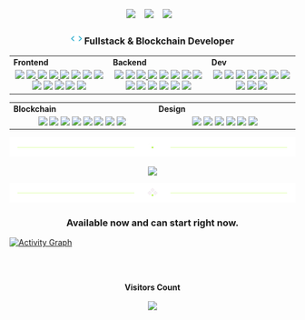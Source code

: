 <p align="center">
 <!--a href="#"><img src="https://readme-typing-svg.herokuapp.com/?lines=+Welcome%20to%20access%20my%20github;Senior%20Full%20Stack%20Developer;Blockchain%20Developer;6%2B%20years%20of%20IT%20experience;&font=Anton&center=true&width=650&height=120&color=58a6ff&vCenter=true&size=45%22"></a -->
</p>

<p align="center">
  <a href="mailto:inddev0807@gmail.com" target="_blank" rel="noopener noreferrer"><img src="https://img.icons8.com/fluency/2x/gmail-new.png"  width="50" /></a>
  &nbsp;&nbsp;
  <a href="https://join.skype.com/invite/vtWdeMaobT8K" target="_blank" rel="noopener noreferrer"><img src="https://img.icons8.com/color/2x/skype.png"  width="50" /></a>
  &nbsp;&nbsp;
  <a href="https://t.me/dragon99k" target="_blank" rel="noopener noreferrer"><img src="https://img.icons8.com/color/2x/telegram-app.png"  width="50" /></a>
  &nbsp;&nbsp;
</p>

<h3 align="center"><img src="https://github.com/dragon99k/dragon99k/blob/main/code.gif" height="20"/> Fullstack & Blockchain Developer </h3>

<div align="center" style="witdh:100%"> 
  <table>
    <tr>
      <td valign="center" width="100px"><b>Frontend<b></td>
      <td valign="center" width="100px"><b>Backend<b></td>
      <td valign="center" width="100px"><b>Dev<b></td>
    </tr>
    <tr>
      <td valign="center" align="center" width="300px">
        <a href="#"><img src="https://img.shields.io/badge/HTML-green" /></a>
        <a href="#"><img src="https://img.shields.io/badge/CSS-green" /</a>
        <a href="#"><img src="https://img.shields.io/badge/JavaScript-green" /></a>
        <a href="#"><img src="https://img.shields.io/badge/TypeScript-green" /</a>
        <a href="#"><img src="https://img.shields.io/badge/React-green" /></a>
        <a href="#"><img src="https://img.shields.io/badge/Vue-green" /></a>
        <a href="#"><img src="https://img.shields.io/badge/Angular-green" /></a>
        <a href="#"><img src="https://img.shields.io/badge/Bootstrap-green" /></a>
        <a href="#"><img src="https://img.shields.io/badge/Tailwind-green" /></a>
        <a href="#"><img src="https://img.shields.io/badge/Next-green" /></a>
        <a href="#"><img src="https://img.shields.io/badge/Nuxt-green" /></a>
        <a href="#"><img src="https://img.shields.io/badge/Shopify-green" /></a>
        <a href="#"><img src="https://img.shields.io/badge/Chart.js-green" /</a>
      </td>      
      <td valign="center" align="center" width="300px">
        <a href="#"><img src="https://img.shields.io/badge/Django-green" /></a>
        <a href="#"><img src="https://img.shields.io/badge/Python-green" /></a>
        <a href="#"><img src="https://img.shields.io/badge/Selenium-green" />       </a>
        <a href="#"><img src="https://img.shields.io/badge/Ruby-green" /></a>
        <a href="#"><img src="https://img.shields.io/badge/Rails-green" /></a>
        <a href="#"><img src="https://img.shields.io/badge/BeautifulSoup-green" /></a>
        <a href="#"><img src="https://img.shields.io/badge/Pandas-green" /></a>
        <a href="#"><img src="https://img.shields.io/badge/Numpy-green" /></a>
        <a href="#"><img src="https://img.shields.io/badge/Flask-green" /></a>
        <a href="#"><img src="https://img.shields.io/badge/PHP-green" /></a>
        <a href="#"><img src="https://img.shields.io/badge/Laravel-green" /></a>
        <a href="#"><img src="https://img.shields.io/badge/Node.js-green" /></a>
        <a href="#"><img src="https://img.shields.io/badge/Express-green" /></a>
        <a href="#"><img src="https://img.shields.io/badge/Nest.js-green" /></a>
      </td>
      <td valign="center" align="center" width="300px">
        <a href="#"><img src="https://img.shields.io/badge/AWS-green" /></a>
        <a href="#"><img src="https://img.shields.io/badge/CI/CD-green" /></a>
        <a href="#"><img src="https://img.shields.io/badge/Docker-green" /></a>
        <a href="#"><img src="https://img.shields.io/badge/TDD-green" /></a>
        <a href="#"><img src="https://img.shields.io/badge/Jira-green" /></a>
        <a href="#"><img src="https://img.shields.io/badge/Tezos-green" /></a>
        <a href="#"><img src="https://img.shields.io/badge/MySQL-green" /></a>
        <a href="#"><img src="https://img.shields.io/badge/NoSQL-green" /></a>
        <a href="#"><img src="https://img.shields.io/badge/MongoDB-green" /></a>
        <a href="#"><img src="https://img.shields.io/badge/PostgreSQL-green" /></a>
      </td>
    </tr>
  </table>
  
 <table>
    <tr>
      <td valign="center" width="100px"><b>Blockchain<b></td>
      <td valign="center" width="100px"><b>Design<b></td>
    </tr>
    <tr>
      <td valign="center" align="center" width="300px">
        <a href="#"><img src="https://img.shields.io/badge/Web3.js-green" /></a>
        <a href="#"><img src="https://img.shields.io/badge/Solidity-green" /></a>
        <a href="#"><img src="https://img.shields.io/badge/Ethers.js-green" /></a>
        <a href="#"><img src="https://img.shields.io/badge/Solana-green" /></a>
        <a href="#"><img src="https://img.shields.io/badge/Golang-green" /></a>
        <a href="#"><img src="https://img.shields.io/badge/Rust-green" /></a>
        <a href="#"><img src="https://img.shields.io/badge/Smart Contract-green" /></a>
        <a href="#"><img src="https://img.shields.io/badge/Bitcoin-green" /</a>
      </td>
     <td valign="center" align="center" width="300px">
       <a href="#"><img src="https://img.shields.io/badge/Photoshop-green" /></a>
       <a href="#"><img src="https://img.shields.io/badge/Adobe XD-green" /></a>
       <a href="#"><img src="https://img.shields.io/badge/Figma-green" /></a>
       <a href="#"><img src="https://img.shields.io/badge/Blender-green" /></a>
       <a href="#"><img src="https://img.shields.io/badge/WebGL-green" /></a>
       <a href="#"><img src="https://img.shields.io/badge/Three.js-green" /></a>
      </td>
    </tr>
  </table>
</div>

<div align="center">
  <a href="#"><img src="https://github.com/dragon99k/dragon99k/blob/main/divider2.png" alt="divider"/></a>
</div>


<p align="center" style="margin-bottom: 10px;">
    <a href="#"><img src="https://github-profile-trophy.vercel.app?username=dragon99k&column=7&theme=onedark&hide_border=true&include_all_commits=true&line_height=27"/></a>
</p>

<div align="center">
  <a href="#"><img src="https://github.com/dragon99k/dragon99k/blob/main/divider1.png" alt="divider"/></a>
</div>

<!--div align="center">
  <a href="#"><img src="https://github.com/dragon99k/dragon99k/blob/main/portfolio.png" alt="Portfolio"/></a>
</div-->

<!--div align="center">
  <a href="#"><img src="https://github.com/dragon99k/dragon99k/blob/main/divider1.png" alt="divider"/></a>
</div-->

<!--div align="center">
  <a href="#"><img src="https://quotes-github-readme.vercel.app/api?type=horizontal&theme=dracula" alt="Readme Quotes"/></a>
</div -->

<h3 align="center">Available now and can start right now.</h3>

<a href="#"><img alt="Activity Graph" src="https://github-readme-activity-graph.cyclic.app/graph?username=dragon99k&theme=react-dark&hide_border=true" /></a>
  
<br/>
   
<!--p align = "center">
  <a href="#"><img src = "https://github-readme-stats.vercel.app/api?username=dragon99k&hide_border=true&show_icons=true&include_all_commits=true&count_private=true&theme=tokyonight&line_height=27"></a>
  <a href="#"><img src = "https://github-readme-stats.vercel.app/api/top-langs/?username=dragon99k&hide=PHP,html,c&theme=tokyonight&hide_border=true&line_height=27"></a>
  <br><br>
  <a href="#"><img src = "https://github-readme-streak-stats.herokuapp.com?user=dragon99k&theme=tokyonight&hide_border=true&include_all_commits=true&line_height=27"></a>
</p>

<p align="center">
  <a href="#"><img src="https://capsule-render.vercel.app/api?type=waving&color=gradient&height=65&section=footer"/></a>
</p>

  <br><br -->
<div align="center">
<br><p align="centre"><b>Visitors Count</b></p>  
<p align="center"><img align="center" src="https://profile-counter.glitch.me/{dragon99k}/count.svg" /></p> 
</div>
